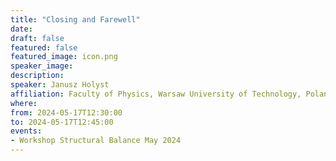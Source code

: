 ```yaml
---
title: "Closing and Farewell"
date:
draft: false
featured: false
featured_image: icon.png
speaker_image:
description:
speaker: Janusz Holyst
affiliation: Faculty of Physics, Warsaw University of Technology, Poland
where:
from: 2024-05-17T12:30:00
to: 2024-05-17T12:45:00
events:
- Workshop Structural Balance May 2024 
---
```




